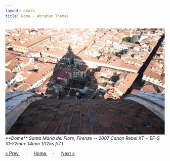 ```yaml
---
layout: photo
title: Dome · Abraham Thomas
---
```


<img src="/assets/photos/Dome.jpg" width="540px" class="photo">

<i>
**Dome**  
Santa Maria del Fiore, Firenze -- 2007  
Canon Rebel XT + EF-S 10-22mm: 14mm 1/125s f/7.1
</i>

<a href="/travel/tree"> &laquo; Prev </a> &emsp; · &emsp; 
<a href="/travel"> Home </a> &emsp; · &emsp; 
<a href="/travel/cobbles"> Next &raquo; </a>
